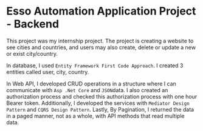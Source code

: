 # Esso Automation Application Project - Backend

This project was my internship project. The project is creating a website to see cities and countries, and users may also create, delete or update a new or exist city/country. 

In database,
I used `Entity Framework First Code Approach`. I created 3 entities called user, city, country.

In Web API,
I developed CRUD operations in a structure where I can communicate with `Asp .Net Core` and `JSON`data. I also created an authorization process and checked this authorization process with one hour Bearer token. Additionally, I developed the services with `Mediator Design Pattern` and `CQRS Design Pattern`. Lastly, By Pagination, I returned the data in a paged manner, not as a whole, with API methods that read multiple data.




